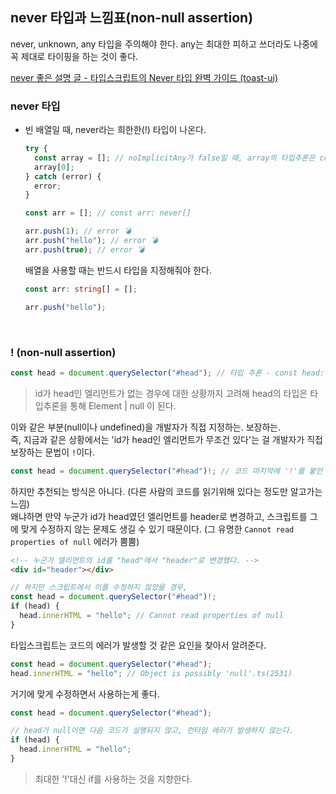 ## never 타입과 느낌표(non-null assertion)

never, unknown, any 타입을 주의해야 한다. any는 최대한 피하고 쓰더라도 나중에 꼭 제대로 타이핑을 하는 것이 좋다.<br />

[never 좋은 설명 글 - 타입스크립트의 Never 타입 완벽 가이드 (toast-ui)](https://ui.toast.com/weekly-pick/ko_20220323)

### never 타입

- 빈 배열일 때, never라는 희한한(!) 타입이 나온다.

  ```ts
  try {
    const array = []; // noImplicitAny가 false일 때, array의 타입추론은 const array: never[]
    array[0];
  } catch (error) {
    error;
  }
  ```

  ```ts
  const arr = []; // const arr: never[]

  arr.push(1); // error 💣
  arr.push("hello"); // error 💣
  arr.push(true); // error 💣
  ```

  배열을 사용할 때는 반드시 타입을 지정해줘야 한다. <br />

  ```ts
  const arr: string[] = [];

  arr.push("hello");
  ```

<br />

### ! (non-null assertion)

```ts
const head = document.querySelector("#head"); // 타입 추론 - const head: Element | null
```

> id가 head인 엘리먼트가 없는 경우에 대한 상황까지 고려해 head의 타입은 타입추론을 통해 Element | null 이 된다.

이와 같은 부분(null이나 undefined)을 개발자가 직접 지정하는. 보장하는. <br />
즉, 지금과 같은 상황에서는 'id가 head인 엘리먼트가 무조건 있다'는 걸 개발자가 직접 보장하는 문법이 `!`이다.<br />

```ts
const head = document.querySelector("#head")!; // 코드 마지막에 '!'를 붙인 타입추론 결과 - const head: Element
```

하지만 추천되는 방식은 아니다. (다른 사람의 코드를 읽기위해 있다는 정도만 알고가는 느낌)<br />
왜냐하면 만약 누군가 id가 head였던 엘리먼트를 header로 변경하고, 스크립트를 그에 맞게 수정하지 않는 문제도 생길 수 있기 때문이다. (그 유명한 `Cannot read properties of null` 에러가 뿜뿜)<br />

```html
<!-- 누군가 엘리먼트의 id를 "head"에서 "header"로 변경했다. -->
<div id="header"></div>
```

```ts
// 하지만 스크립트에서 이를 수정하지 않았을 경우,
const head = document.querySelector("#head")!;
if (head) {
  head.innerHTML = "hello"; // Cannot read properties of null
}
```

타입스크립트는 코드의 에러가 발생할 것 같은 요인을 찾아서 알려준다.

```ts
const head = document.querySelector("#head");
head.innerHTML = "hello"; // Object is possibly 'null'.ts(2531)
```

거기에 맞게 수정하면서 사용하는게 좋다.

```ts
const head = document.querySelector("#head");

// head가 null이면 다음 코드가 실행되지 않고, 런타임 에러가 발생하지 않는다.
if (head) {
  head.innerHTML = "hello";
}
```

> 최대한 '!'대신 if를 사용하는 것을 지향한다.

